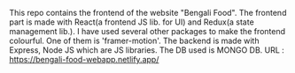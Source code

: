 This repo contains the frontend of the website "Bengali Food". 
The frontend part is made with React(a frontend JS lib. for UI) and Redux(a state management lib.). 
I have used several other packages to make the frontend colourful. One of them is 'framer-motion'. 
The backend is made with Express, Node JS which are JS libraries.
The DB used is MONGO DB.
URL : https://bengali-food-webapp.netlify.app/ 
